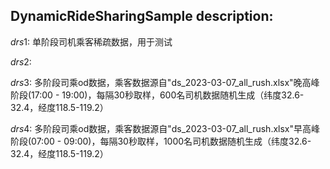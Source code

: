 ## DynamicRideSharingSample description:
$drs1$: 单阶段司机乘客稀疏数据，用于测试

$drs2$:

$drs3$: 多阶段司乘od数据，乘客数据源自"ds_2023-03-07_all_rush.xlsx"晚高峰阶段(17:00 - 19:00)，每隔30秒取样，600名司机数据随机生成（纬度32.6-32.4，经度118.5-119.2）

$drs4$: 多阶段司乘od数据，乘客数据源自"ds_2023-03-07_all_rush.xlsx"早高峰阶段(07:00 - 09:00)，每隔30秒取样，1000名司机数据随机生成（纬度32.6-32.4，经度118.5-119.2）